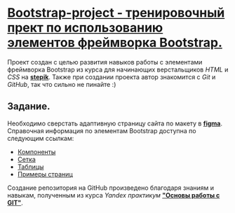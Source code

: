 # [Bootstrap-project - тренировочный прект по использованию элементов фреймворка Bootstrap.](https://sergey-lashin.github.io/Bootstrap-project/index)

Проект создан с целью развития навыков работы с элементами фреймворка Bootstrap из курса для начинающих верстальщиков *HTML* и *CSS* на [__stepik__](https://stepik.org/course/38218/syllabus "Курс на stepik"). Также при создании проекта автор знакомится с *Git* и *GitHub*, так что сильно не пинайте :)

## Задание.

Необходимо сверстать адаптивную страницу сайта по макету в [__figma__](https://www.figma.com/design/nDXdlmr1kCVnWEcnPWtfLg/%D0%97%D0%B0%D0%B4%D0%B0%D0%BD%D0%B8%D0%B5-%D0%BD%D0%B0-%D0%91%D1%83%D1%82%D1%81%D1%82%D1%80%D0%B0%D0%BF?node-id=1-2&node-type=frame "Макет Figma"). Справочная информация по элементам Bootstrap доступна по следующим ссылкам:
* [Компоненты](https://getbootstrap.com/docs/4.1/components/alerts/ "Список компонентов Bootstrap")
* [Сетка](https://getbootstrap.com/docs/4.1/layout/grid/ "Сетка Bootstrap")
* [Таблицы](https://getbootstrap.com/docs/4.1/content/tables/ "Таблицы Bootstrap")
* [Примеры страниц](https://getbootstrap.com/docs/4.1/examples/ "Готовые страницы Bootstrap")

Создание репозитория на GitHub произведено благодаря знаниям и навыкам, полученным из курса *Yandex практикум* [**"Основы работы с GIT"**](https://start.practicum.yandex/git-basics? "Курс Основы работы с GIT").